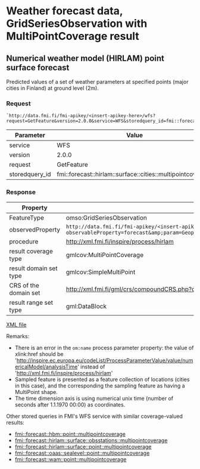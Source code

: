 # Weather forecast data, GridSeriesObservation with MultiPointCoverage result

## Numerical weather model (HIRLAM) point surface forecast

Predicted values of a set of weather parameters at specified points (major cities in Finland) at ground level (2m).

### Request

	`http://data.fmi.fi/fmi-apikey/<insert-apikey-here>/wfs?request=GetFeature&version=2.0.0&service=WFS&storedquery_id=fmi::forecast::hirlam::surface::cities::multipointcoverage`

Parameter      | Value
---------------|----------------
service        | WFS
version        | 2.0.0
request        | GetFeature
storedquery_id | fmi::forecast::hirlam::surface::cities::multipointcoverage

### Response

Property               | Value
-----------------------|-------------------
FeatureType            | omso:GridSeriesObservation
observedProperty       | `http://data.fmi.fi/fmi-apikey/<insert-apikey-here>/meta?observableProperty=forecast&amp;param=GeopHeight,Temperature,Pressure,Humidity,WindDirection,WindSpeedMS,WindUMS,WindVMS,MaximumWind,WindGust,DewPoint,TotalCloudCover,WeatherSymbol3,LowCloudCover,MediumCloudCover,HighCloudCover,Precipitation1h,PrecipitationAmount,RadiationGlobalAccumulation,RadiationLWAccumulation,RadiationNetSurfaceLWAccumulation,RadiationNetSurfaceSWAccumulation,RadiationDiffuseAccumulation&amp;language=eng`
procedure              | http://xml.fmi.fi/inspire/process/hirlam
result coverage type   | gmlcov:MultiPointCoverage
result domain set type | gmlcov:SimpleMultiPoint
CRS of the domain set  | http://xml.fmi.fi/gml/crs/compoundCRS.php?crs=4258&amp;time=unixtime (3-dim EPSG:4258 + time)
result range set type  | gml:DataBlock

[XML file](./fmi-wfs-forecast-hirlam-surface-cities-multipoint.xml)

Remarks:

* There is an error in the `om:name` process parameter property: the value of xlink:href should be 'http://inspire.ec.europa.eu/codeList/ProcessParameterValue/value/numericalModel/analysisTime' instead of 'http://xml.fmi.fi/inspire/process/hirlam' 
* Sampled feature is presented as a feature collection of locations (cities in this case), and the corresponding the sampling feature as having a MultiPoint shape.
* The time dimension axis is using numerical unix time (number of seconds after 1.1.1970 00:00) as coordinates.

Other stored queries in FMI's WFS service with similar coverage-valued results:

* [fmi::forecast::hbm::point::multipointcoverage](http://data.fmi.fi/fmi-apikey/<insert-apikey-here>/wfs?request=DescribeStoredQueries&version=2.0.0&service=WFS&storedquery_id=fmi::forecast::hbm::point::multipointcoverage)
* [fmi::forecast::hirlam::surface::obsstations::multipointcoverage](http://data.fmi.fi/fmi-apikey/<insert-apikey-here>/wfs?request=DescribeStoredQueries&version=2.0.0&service=WFS&storedquery_id=fmi::forecast::hirlam::surface::obsstations::multipointcoverage)
* [fmi::forecast::hirlam::surface::point::multipointcoverage](http://data.fmi.fi/fmi-apikey/<insert-apikey-here>/wfs?request=DescribeStoredQueries&version=2.0.0&service=WFS&storedquery_id=fmi::forecast::hirlam::surface::point::multipointcoverage)
* [fmi::forecast::oaas::sealevel::point::multipointcoverage](http://data.fmi.fi/fmi-apikey/<insert-apikey-here>/wfs?request=DescribeStoredQueries&version=2.0.0&service=WFS&storedquery_id=fmi::forecast::oaas::sealevel::point::multipointcoverage)
* [fmi::forecast::wam::point::multipointcoverage](http://data.fmi.fi/fmi-apikey/<insert-apikey-here>/wfs?request=DescribeStoredQueries&version=2.0.0&service=WFS&storedquery_id=fmi::forecast::wam::point::multipointcoverage)
